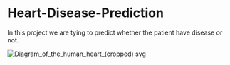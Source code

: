 # Heart-Disease-Prediction




In this project we are tying to predict whether the patient have disease or not.

![Diagram_of_the_human_heart_(cropped) svg](https://user-images.githubusercontent.com/89026851/189118535-dc674835-f9dd-45b4-948c-5682b1560ccc.png)
